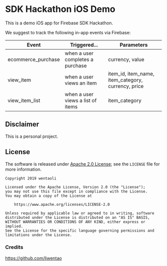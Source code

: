 # SDK Hackathon iOS Demo

This is a demo iOS app for Firebase SDK Hackathon.

We suggest to track the following in-app events via Firebase:

| Event                 |  Triggered...                             |  Parameters                                            |
| --------------------- | ----------------------------------------- | ------------------------------------------------------ |
| ecommerce_purchase    |  when a user completes a purchase         |  currency, value                                       |
| view_item             |  when a user views an item                |  item_id, item_name, item_category, currency, price    |
| view_item_list        |  when a user views a list of items        |  item_category                                         |     

## Disclaimer

This is a personal project.

## License

The software is released under [Apache 2.0 License](https://www.apache.org/licenses/LICENSE-2.0); see the `LICENSE` file for more information.
```
Copyright 2019 wentaoli

Licensed under the Apache License, Version 2.0 (the "License");
you may not use this file except in compliance with the License.
You may obtain a copy of the License at

    https://www.apache.org/licenses/LICENSE-2.0

Unless required by applicable law or agreed to in writing, software
distributed under the License is distributed on an "AS IS" BASIS,
WITHOUT WARRANTIES OR CONDITIONS OF ANY KIND, either express or implied.
See the License for the specific language governing permissions and
limitations under the License.
```

### Credits
https://github.com/liwentao
